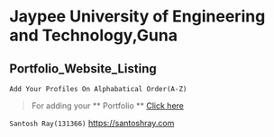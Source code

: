 # Jaypee University of Engineering and Technology,Guna


## Portfolio_Website_Listing

```
Add Your Profiles On Alphabatical Order(A-Z) 
```

 > For adding your **  Portfolio ** [Click here](https://github.com/JUETGuna/Portfolio_Website_Listing/edit/master/README.md)
 
 
 ``Santosh Ray(131366)`` https://santoshray.com
